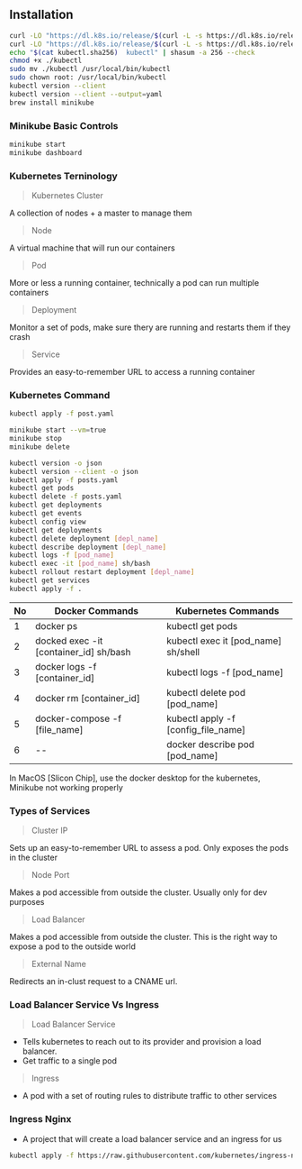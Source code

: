 ## Installation

```bash
curl -LO "https://dl.k8s.io/release/$(curl -L -s https://dl.k8s.io/release/stable.txt)/bin/darwin/arm64/kubectl"
curl -LO "https://dl.k8s.io/release/$(curl -L -s https://dl.k8s.io/release/stable.txt)/bin/darwin/arm64/kubectl.sha256"
echo "$(cat kubectl.sha256)  kubectl" | shasum -a 256 --check
chmod +x ./kubectl
sudo mv ./kubectl /usr/local/bin/kubectl
sudo chown root: /usr/local/bin/kubectl
kubectl version --client
kubectl version --client --output=yaml
brew install minikube
```

### Minikube Basic Controls

```bash
minikube start
minikube dashboard
```

### Kubernetes Terninology

> Kubernetes Cluster

A collection of nodes + a master to manage them

> Node

A virtual machine that will run our containers

> Pod

More or less a running container, technically
a pod can run multiple containers

> Deployment

Monitor a set of pods, make sure thery are
running and restarts them if they crash

> Service

Provides an easy-to-remember URL to
access a running container

### Kubernetes Command

```bash
kubectl apply -f post.yaml
```

```bash
minikube start --vm=true
minikube stop
minikube delete
```

```bash
kubectl version -o json
kubectl version --client -o json
kubectl apply -f posts.yaml
kubectl get pods
kubectl delete -f posts.yaml
kubectl get deployments
kubectl get events
kubectl config view
kubectl get deployments
kubectl delete deployment [depl_name]
kubectl describe deployment [depl_name]
kubectl logs -f [pod_name]
kubectl exec -it [pod_name] sh/bash
kubectl rollout restart deployment [depl_name]
kubectl get services
kubectl apply -f .
```

| No  | Docker Commands                        | Kubernetes Commands                 |
| --- | -------------------------------------- | ----------------------------------- |
| 1   | docker ps                              | kubectl get pods                    |
| 2   | docked exec -it [container_id] sh/bash | kubectl exec it [pod_name] sh/shell |
| 3   | docker logs -f [container_id]          | kubectl logs -f [pod_name]          |
| 4   | docker rm [container_id]               | kubectl delete pod [pod_name]       |
| 5   | docker-compose -f [file_name]          | kubectl apply -f [config_file_name] |
| 6   | --                                     | docker describe pod [pod_name]      |

In MacOS [Slicon Chip], use the docker desktop for the kubernetes,
Minikube not working properly

### Types of Services

> Cluster IP

Sets up an easy-to-remember URL to assess a pod. Only exposes the pods in the cluster

> Node Port

Makes a pod accessible from outside the cluster. Usually only for dev purposes

> Load Balancer

Makes a pod accessible from outside the cluster. This is the right way to expose a pod to the outside world

> External Name

Redirects an in-clust request to a CNAME url.


### Load Balancer Service Vs Ingress

> Load Balancer Service

* Tells kubernetes to reach out to its provider and provision a load balancer.
* Get traffic to a single pod


> Ingress

* A pod with a set of routing rules to distribute traffic to other services


### Ingress Nginx

* A project that will create a load balancer service and an ingress for us


```bash
kubectl apply -f https://raw.githubusercontent.com/kubernetes/ingress-nginx/controller-v1.3.0/deploy/static/provider/cloud/deploy.yaml
```